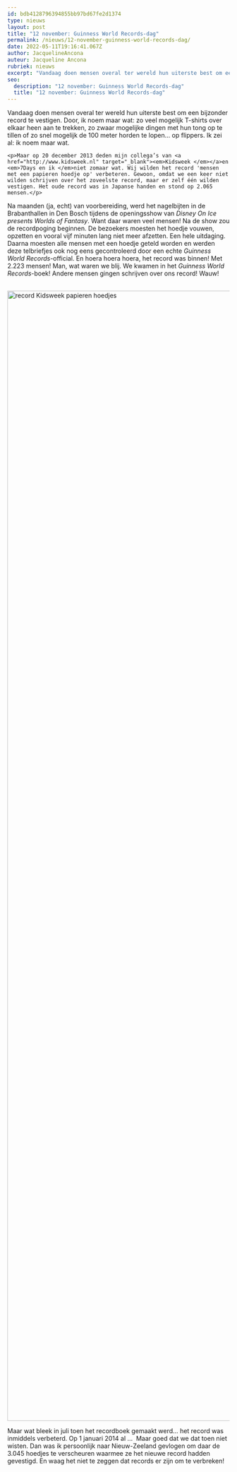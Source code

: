 ```yaml
---
id: bdb4128796394855bb97bd67fe2d1374
type: nieuws
layout: post
title: "12 november: Guinness World Records-dag"
permalink: /nieuws/12-november-guinness-world-records-dag/
date: 2022-05-11T19:16:41.067Z
author: JacquelineAncona
auteur: Jacqueline Ancona
rubriek: nieuws
excerpt: "Vandaag doen mensen overal ter wereld hun uiterste best om een bijzonder record te vestigen. Door, ik noem maar wat: zo veel mogelijk T-shirts over elkaar heen aan te trekken, zo zwaar mogelijke dingen met hun tong op te tillen of zo snel mogelijk de 100 meter horden te lopen… op flippers. Ik zei al: ik noem maar wat.  "
seo:
  description: "12 november: Guinness World Records-dag"
  title: "12 november: Guinness World Records-dag"
---
```

Vandaag doen mensen overal ter wereld hun uiterste best om een bijzonder record te vestigen. Door, ik noem maar wat: zo veel mogelijk T-shirts over elkaar heen aan te trekken, zo zwaar mogelijke dingen met hun tong op te tillen of zo snel mogelijk de 100 meter horden te lopen… op flippers. Ik zei al: ik noem maar wat.  

    <p>Maar op 20 december 2013 deden mijn collega’s van <a href="http://www.kidsweek.nl" target="_blank"><em>Kidsweek </em></a>en <em>7Days en ik </em>niet zomaar wat. Wij wilden het record 'mensen met een papieren hoedje op' verbeteren. Gewoon, omdat we een keer niet wilden schrijven over het zoveelste record, maar er zelf één wilden vestigen. Het oude record was in Japanse handen en stond op 2.065 mensen.</p>
<p>Na maanden (ja, echt) van voorbereiding, werd het nagelbijten in de Brabanthallen in Den Bosch tijdens de openingsshow van <em>Disney On Ice presents Worlds of Fantasy</em>. Want daar waren veel mensen! Na de show zou de recordpoging beginnen. De bezoekers moesten het hoedje vouwen, opzetten en vooral vijf minuten lang niet meer afzetten. Een hele uitdaging. Daarna moesten alle mensen met een hoedje geteld worden en werden deze telbriefjes ook nog eens gecontroleerd door een echte <em>Guinness World Records</em>-official. En hoera hoera hoera, het record was binnen! Met 2.223 mensen! Man, wat waren we blij. We kwamen in het <em>Guinness World Records</em>-boek! Andere mensen gingen schrijven over ons record! Wauw!<br><br><div class="media media-element-container media-default"><div id="file-13068" class="file file-image file-image-jpeg">

        
  
  <div class="content">
    <img alt="record Kidsweek papieren hoedjes" title="Foto Shody Careman" height="2560" width="3840" class="media-element file-default" src="/sites/default/files/Recordpoging-16.jpg">  </div>

  
</div>
</div>
<p>Maar wat bleek in juli toen het recordboek gemaakt werd… het record was inmiddels verbeterd. Op 1 januari 2014 al …  Maar goed dat we dat toen niet wisten. Dan was ik persoonlijk naar Nieuw-Zeeland gevlogen om daar de 3.045 hoedjes te verscheuren waarmee ze het nieuwe record hadden gevestigd. En waag het niet te zeggen dat records er zijn om te verbreken!</p>  
